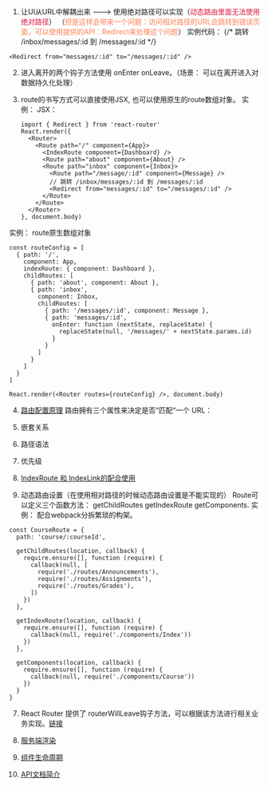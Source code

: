 1. 让UI从URL中解耦出来 ---> 使用绝对路径可以实现（<font color=#DC143C>动态路由里面无法使用绝对路径</font>）
（<font color=#FF7F50>但是这样会带来一个问题：访问相对路径的URL会跳转到错误页面，可以使用提供的API：Redirect来处理这个问题</font>）
实例代码： {/* 跳转 /inbox/messages/:id 到 /messages/:id */}

  ```
  <Redirect from="messages/:id" to="/messages/:id" />
  ```

2. 进入离开的两个钩子方法使用 onEnter  onLeave。（场景： 可以在离开进入对数据持久化处理）

3. route的书写方式可以直接使用JSX, 也可以使用原生的route数组对象。
实例： JSX：

    ```
    import { Redirect } from 'react-router'
    React.render({
      <Router>
        <Route path="/" component={App}>
          <IndexRoute component={Dashboard} />
          <Route path="about" component={About} />
          <Route path="inbox" component={Inbox}>
            <Route path="/message/:id" component={Message} />
            // 跳转 /inbox/messages/:id 到 /messages/:id
            <Redirect from="messages/:id" to="/messages/:id" />
          </Route>
        </Route>
      </Router>
    }, document.body)
    ```
  实例： route原生数组对象
  ```
  const routeConfig = [
    { path: '/',
      component: App,
      indexRoute: { component: Dashboard },
      childRoutes: [
        { path: 'about', component: About },
        { path: 'inbox',
          component: Inbox,
          childRoutes: [
            { path: '/messages/:id', component: Message },
            { path: 'messages/:id',
              onEnter: function (nextState, replaceState) {
                replaceState(null, '/messages/' + nextState.params.id)
              }
            }
          ]
        }
      ]
    }
  ]

  React.render(<Router routes={routeConfig} />, document.body)
  ```

4. [路由配置原理](http://react-guide.github.io/react-router-cn/docs/guides/basics/RouteMatching.html)
路由拥有三个属性来决定是否“匹配“一个 URL：
  1. 嵌套关系
  2. 路径语法
  3. 优先级

5. [IndexRoute 和 IndexLink的配合使用](http://react-guide.github.io/react-router-cn/docs/guides/basics/IndexRoutes.html)

6. 动态路由设置（在使用相对路径的时候动态路由设置是不能实现的）
Route可以定义三个函数方法： getChildRoutes   getIndexRoute  getComponents.
实例： 配合webpack分拆繁琐的构架。
 ```
 const CourseRoute = {
   path: 'course/:courseId',

   getChildRoutes(location, callback) {
     require.ensure([], function (require) {
       callback(null, [
         require('./routes/Announcements'),
         require('./routes/Assignments'),
         require('./routes/Grades'),
       ])
     })
   },

   getIndexRoute(location, callback) {
     require.ensure([], function (require) {
       callback(null, require('./components/Index'))
     })
   },

   getComponents(location, callback) {
     require.ensure([], function (require) {
       callback(null, require('./components/Course'))
     })
   }
 }
 ```

7. React Router 提供了 routerWillLeave钩子方法，可以根据该方法进行相关业务实现。[链接](http://react-guide.github.io/react-router-cn/docs/guides/advanced/ConfirmingNavigation.html)

8. [服务端渲染](http://react-guide.github.io/react-router-cn/docs/guides/advanced/ServerRendering.html)

9. [组件生命周期](http://react-guide.github.io/react-router-cn/docs/guides/advanced/ComponentLifecycle.html)

10. [API文档简介](http://react-guide.github.io/react-router-cn/docs/API.html)
